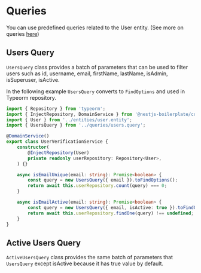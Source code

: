 # Queries

You can use predefined queries related to the User entity. (See more on queries [here](https://github.com/dmitrykologrivko/nestjs-boilerplate/blob/master/packages/core/docs/queries.md))

## Users Query

`UsersQuery` class provides a batch of parameters that can be used to filter users such as id, username, email,
firstName, lastName, isAdmin, isSuperuser, isActive.

In the following example `UsersQuery` converts to `FindOptions` and used in Typeorm repository.

```typescript
import { Repository } from 'typeorm';
import { InjectRepository, DomainService } from '@nestjs-boilerplate/core';
import { User } from '../entities/user.entity';
import { UsersQuery } from '../queries/users.query';

@DomainService()
export class UserVerificationService {
    constructor(
        @InjectRepository(User)
        private readonly userRepository: Repository<User>,
    ) {}

    async isEmailUnique(email: string): Promise<boolean> {
        const query = new UsersQuery({ email }).toFindOptions();
        return await this.userRepository.count(query) === 0;
    }

    async isEmailActive(email: string): Promise<boolean> {
        const query = new UsersQuery({ email, isActive: true }).toFindOptions();
        return await this.userRepository.findOne(query) !== undefined;
    }
}
```

## Active Users Query

`ActiveUsersQuery` class provides the same batch of parameters that `UsersQuery` except isActive because it has true 
value by default.